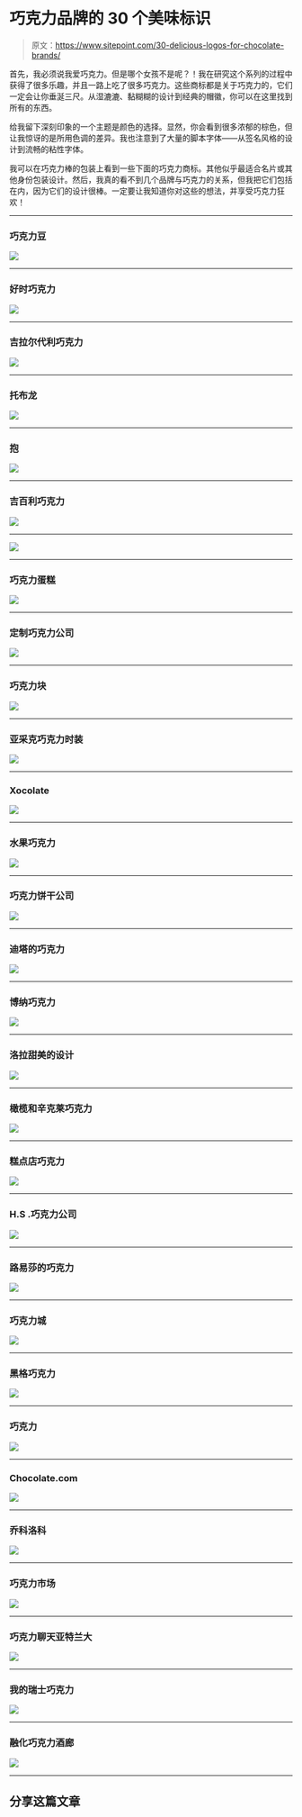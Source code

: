 # 巧克力品牌的 30 个美味标识

> 原文：<https://www.sitepoint.com/30-delicious-logos-for-chocolate-brands/>

首先，我必须说我爱巧克力。但是哪个女孩不是呢？！我在研究这个系列的过程中获得了很多乐趣，并且一路上吃了很多巧克力。这些商标都是关于巧克力的，它们一定会让你垂涎三尺。从湿漉漉、黏糊糊的设计到经典的帽徽，你可以在这里找到所有的东西。

给我留下深刻印象的一个主题是颜色的选择。显然，你会看到很多浓郁的棕色，但让我惊讶的是所用色调的差异。我也注意到了大量的脚本字体——从签名风格的设计到流畅的粘性字体。

我可以在巧克力棒的包装上看到一些下面的巧克力商标。其他似乎最适合名片或其他身份包装设计。然后，我真的看不到几个品牌与巧克力的关系，但我把它们包括在内，因为它们的设计很棒。一定要让我知道你对这些的想法，并享受巧克力狂欢！

* * *

### 巧克力豆

 [![](img/5e109a3068a580ca822dd087086f911d.png)](http://www.m-ms.com/us/)

* * *

### 好时巧克力

 [![](img/344e41f37e32f92afc5ac0919a4c2017.png)](https://www.hersheys.com/)

* * *

### 吉拉尔代利巧克力

 [![](img/34654cab5887b4bf4e836ba83772ad65.png)](http://www.ghirardelli.com)

* * *

### 托布龙

 [![](img/e1c79f1f78b75695b44f48abb053e4fd.png)](https://www.toblerone.co.uk/en)

* * *

### 抱

 [![](img/1ad5563c3c24302511fb14a2ec140177.png)](http://www.nestle.com)

* * *

### 吉百利巧克力

 [![](img/1a99a55ca05d1829e0e8b873a19d15c8.png)](http://www.cadbury.co.uk/)

* * *

 [![](img/ecbe4ef3c30712cc4b1adac39c2be65b.png)](http://creattica.com/logos/hands-on-chocolate/20326)

* * *

### 巧克力蛋糕

 [![](img/5416b84ac307aa3e62452ef682ddf5d4.png)](http://schanerfnpoliard.blogspot.com/2010/06/chocolate-logos.html)

* * *

### 定制巧克力公司

 [![](img/4da3d0c16d9f78d996353c8e38e5f101.png)](http://eserrano.com/logos/custom-chocolate-bar-logo.htm)

* * *

### 巧克力块

 [![](img/9ad2c032067b4244d9f0cda39dad55b0.png)](http://logofury.com/logo/chocolate-bar.html)

* * *

### 亚采克巧克力时装

 [![](img/d61788740cf24e650af1af7c9712b529.png)](http://creattica.com/logos/jacek-chocolate-couture/23586)

* * *

### Xocolate

 [![](img/77bdf501ef1cef9325770e874762c51e.png)](http://www.newmediadesign.co.nz/logo-design-branding/)

* * *

### 水果巧克力

 [![](img/fa4067122e27dc576adf5f13cf55c6db.png)](http://brandsarchive.com/works?company=0&filterformname=filter&tags=chocolate&category=0&btnfilter=)

* * *

### 巧克力饼干公司

![](img/08ddf5cab5730e868f0ef20215ca5662.png)

* * *

### 迪塔的巧克力

 [![](img/5e96ceb3c8b114d5f27847951a8273b3.png)](http://www.ditaschocolates.com/)

* * *

### 博纳巧克力

 [![](img/a7a55a8466ce55d66b2af8280bd94c3f.png)](http://www.chooc.com/chocolate-logos/)

* * *

### 洛拉甜美的设计

![](img/292b631a23746e7affc5bd080f3b4dca.png)

* * *

### 橄榄和辛克莱巧克力

 [![](img/29f32a0b3a2f45b66528bf035aa9ef88.png)](http://andersondesigngroup.blogspot.com/2010/12/logo-review.html)

* * *

### 糕点店巧克力

 [![](img/ca127761dc739aa46dacc66809ef5f4e.png)](http://nancycarterdesign.blogspot.com/2011/11/30-sweet-and-delicious-logos-to-tempt.html)

* * *

### H.S .巧克力公司

 [![](img/3a4addcef5fd33475358c64d09a28ebd.png)](http://designshack.net/design/chocolate-logo)

* * *

### 路易莎的巧克力

 [![](img/c6fdf7d0e40d0bb56b9975fa1508c214.png)](http://alejandro-delafuente.deviantart.com/art/Chocolate-logo-2-139084036)

* * *

### 巧克力城

 [![](img/95869e922b60f9d6134392f63122207e.png)](http://krispdesign.co.nz/portfolio-logos.html#thumb)

* * *

### 黑格巧克力

 [![](img/6ee2d61a3c440bbdeb75459f388d3d7d.png)](http://rundlemall.com.au/directory/h/haighs-chocolates-rundle-mall.shtml)

* * *

### 巧克力

 [![](img/3166263e346fa095541bd74a1f769716.png)](http://www.smithdesignagency.co.uk/chocachoo.php)

* * *

### Chocolate.com

 [![](img/86b5d463f798b647f99aa8677169b992.png)](http://www.chocolate.com)

* * *

### 乔科洛科

 [![](img/ac821cef7901c8feaab90bd4b835bb4f.png)](http://www.behance.net/gallery/Logos/341213)

* * *

### 巧克力市场

 [![](img/ff5eb10a664d7c1407d28ead6122dd77.png)](http://www.cruzine.com/2010/12/03/circular-logo-designs/)

* * *

### 巧克力聊天亚特兰大

 [![](img/5b67de2968d0d20c8c0ac8ec65bee43c.png)](http://www.chocolatechatatlanta.com/)

* * *

### 我的瑞士巧克力

 [![](img/bbcd97157d60fb072a86d26a8b80db97.png)](http://www.meineschweizerschokolade.de/tag/logo/)

* * *

### 融化巧克力酒廊

![](img/16de30b4ed44b22d9004b1a843560cb9.png)

* * *

## 分享这篇文章